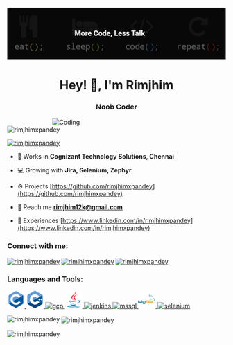 [![MasterHead](https://raw.githubusercontent.com/lucalas/lucalas/master/Banner.png)](https://rimjhimxpandey.io)
<h1 align="center">Hey! 👋, I'm Rimjhim</h1>
<h3 align="center">Noob Coder</h3>
<img align="right" alt="Coding" width="400" src="https://user-images.githubusercontent.com/74038190/250967618-de30015f-dc5f-4ecf-a49b-ccd2b89776e4.gif">

<p align="left"> <img src="https://komarev.com/ghpvc/?username=rimjhimxpandey&label=Profile%20views&color=0e75b6&style=flat" alt="rimjhimxpandey" /> </p>

<p align="left"> <a href="https://twitter.com/rimjhimxpandey" target="blank"><img src="https://img.shields.io/twitter/follow/rimjhimxpandey?logo=twitter&style=for-the-badge" alt="rimjhimxpandey" /></a> </p>

- 👜 Works in **Cognizant Technology Solutions, Chennai**

- 💻 Growing with **Jira, Selenium, Zephyr**

- ⚙️ Projects [https://github.com/rimjhimxpandey](https://github.com/rimjhimxpandey)

- 📩 Reach me **rimjhim12k@gmail.com**

- 🤝 Experiences [https://www.linkedin.com/in/rimjhimxpandey](https://www.linkedin.com/in/rimjhimxpandey)

<h3 align="left">Connect with me:</h3>
<p align="left">
<a href="https://twitter.com/rimjhimxpandey" target="blank"><img align="center" src="https://raw.githubusercontent.com/rahuldkjain/github-profile-readme-generator/master/src/images/icons/Social/twitter.svg" alt="rimjhimxpandey" height="30" width="40" /></a>
<a href="https://linkedin.com/in/rimjhimxpandey" target="blank"><img align="center" src="https://raw.githubusercontent.com/rahuldkjain/github-profile-readme-generator/master/src/images/icons/Social/linked-in-alt.svg" alt="rimjhimxpandey" height="30" width="40" /></a>
<a href="https://instagram.com/rimjhimxpandey" target="blank"><img align="center" src="https://raw.githubusercontent.com/rahuldkjain/github-profile-readme-generator/master/src/images/icons/Social/instagram.svg" alt="rimjhimxpandey" height="30" width="40" /></a>
</p>

<h3 align="left">Languages and Tools:</h3>
<p align="left"> <a href="https://www.cprogramming.com/" target="_blank" rel="noreferrer"> <img src="https://raw.githubusercontent.com/devicons/devicon/master/icons/c/c-original.svg" alt="c" width="40" height="40"/> </a> <a href="https://www.w3schools.com/cpp/" target="_blank" rel="noreferrer"> <img src="https://raw.githubusercontent.com/devicons/devicon/master/icons/cplusplus/cplusplus-original.svg" alt="cplusplus" width="40" height="40"/> </a> <a href="https://cloud.google.com" target="_blank" rel="noreferrer"> <img src="https://www.vectorlogo.zone/logos/google_cloud/google_cloud-icon.svg" alt="gcp" width="40" height="40"/> </a> <a href="https://www.java.com" target="_blank" rel="noreferrer"> <img src="https://raw.githubusercontent.com/devicons/devicon/master/icons/java/java-original.svg" alt="java" width="40" height="40"/> </a> <a href="https://www.jenkins.io" target="_blank" rel="noreferrer"> <img src="https://www.vectorlogo.zone/logos/jenkins/jenkins-icon.svg" alt="jenkins" width="40" height="40"/> </a> <a href="https://www.microsoft.com/en-us/sql-server" target="_blank" rel="noreferrer"> <img src="https://www.svgrepo.com/show/303229/microsoft-sql-server-logo.svg" alt="mssql" width="40" height="40"/> </a> <a href="https://www.mysql.com/" target="_blank" rel="noreferrer"> <img src="https://raw.githubusercontent.com/devicons/devicon/master/icons/mysql/mysql-original-wordmark.svg" alt="mysql" width="40" height="40"/> </a> <a href="https://www.selenium.dev" target="_blank" rel="noreferrer"> <img src="https://raw.githubusercontent.com/detain/svg-logos/780f25886640cef088af994181646db2f6b1a3f8/svg/selenium-logo.svg" alt="selenium" width="40" height="40"/> </a> </p>

<p><img align="left" src="https://github-readme-stats.vercel.app/api/top-langs?username=rimjhimxpandey&show_icons=true&locale=en&layout=compact" alt="rimjhimxpandey" /></p>

<p>&nbsp;<img align="center" src="https://github-readme-stats.vercel.app/api?username=rimjhimxpandey&show_icons=true&locale=en" alt="rimjhimxpandey" /></p>

<p><img align="center" src="https://github-readme-streak-stats.herokuapp.com/?user=rimjhimxpandey&" alt="rimjhimxpandey" /></p>
